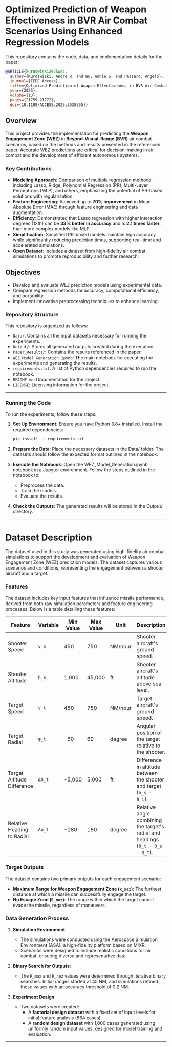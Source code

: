 # Optimized Prediction of Weapon Effectiveness in BVR Air Combat Scenarios Using Enhanced Regression Models

This repository contains the code, data, and implementation details for the paper:

```bibtex
@ARTICLE{kuroswiski2025wez,
  author={Kuroswiski, Andre R. and Wu, Annie S. and Passaro, Angelo},
  journal={IEEE Access}, 
  title={Optimized Prediction of Weapon Effectiveness in BVR Air Combat Scenarios Using Enhanced Regression Models}, 
  year={2025},
  volume={13},  
  pages={21759-21772},
  doi={10.1109/ACCESS.2025.3535555}}

```

## Overview
This project provides the implementation for predicting the **Weapon Engagement Zone (WEZ)** in **Beyond-Visual-Range (BVR)** air combat scenarios, based on the methods and results presented in the referenced paper. Accurate WEZ predictions are critical for decision-making in air combat and the development of efficient autonomous systems.

### Key Contributions
- **Modeling Approach**: Comparison of multiple regression methods, including Lasso, Ridge, Polynomial Regression (PR), Multi-Layer Perceptrons (MLP), and others, emphasizing the potential of PR-based solutions with regularization.
- **Feature Engineering**: Achieved up to **70% improvement** in Mean Absolute Error (MAE) through feature engineering and data augmentation.
- **Efficiency**:  Demonstrated that Lasso regression with higher interaction degrees (12th) can be **33% better in accuracy** and is **2.1 times faster**, than more complex models like MLP.
- **Simplification**: Simplified PR-based models maintain high accuracy while significantly reducing prediction times, supporting real-time and accelerated simulations.
- **Open Dataset**: Includes a dataset from high-fidelity air combat simulations to promote reproducibility and further research.

## Objectives
- Develop and evaluate WEZ prediction models using experimental data.
- Compare regression methods for accuracy, computational efficiency, and portability.
- Implement innovative preprocessing techniques to enhance learning.


### Repository Structure

This repository is organized as follows:

- `Data/`: Contains all the input datasets necessary for running the experiments. 
- `Output/`: Stores all generated outputs created during the execution.
- `Paper_Results/`: Contains the results referenced in the paper.
- `WEZ_Model_Generation.ipynb`: The main notebook for executing the experiments and generating the results.
- `requirements.txt`: A list of Python dependencies required to run the notebook.
- `README.md`: Documentation for the project.
- `LICENSE`: Licensing information for the project.

---

### Running the Code

To run the experiments, follow these steps:

1. **Set Up Environment**:
   Ensure you have Python 3.8+ installed. Install the required dependencies:
   ```bash
   pip install -r requirements.txt

2. **Prepare the Data**: Place the necessary datasets in the Data/ folder. The datasets should follow the expected format outlined in the notebook.

3. **Execute the Notebook**: Open the WEZ_Model_Generation.ipynb notebook in a Jupyter environment. Follow the steps outlined in the notebook to:
    - Preprocess the data.
    - Train the models.
    - Evaluate the results.

4. **Check the Outputs**: The generated results will be stored in the Output/ directory.

---

# Dataset Description

The dataset used in this study was generated using high-fidelity air combat simulations to support the development and evaluation of Weapon Engagement Zone (WEZ) prediction models. The dataset captures various scenarios and conditions, representing the engagement between a shooter aircraft and a target.

### Features
The dataset includes key input features that influence missile performance, derived from both raw simulation parameters and feature engineering processes. Below is a table detailing these features:

| **Feature**                     | **Variable**       | **Min Value** | **Max Value** | **Unit**        | **Description**                                                                                      |
|----------------------------------|--------------------|---------------|---------------|-----------------|------------------------------------------------------------------------------------------------------|
| Shooter Speed                   | `v_s`             | 450           | 750           | NM/hour         | Shooter aircraft's ground speed.                                                                    |
| Shooter Altitude                | `h_s`             | 1,000         | 45,000        | ft              | Shooter aircraft's altitude above sea level.                                                        |
| Target Speed                    | `v_t`             | 450           | 750           | NM/hour         | Target aircraft's ground speed.                                                                     |
| Target Radial                   | `φ_t`             | -60           | 60            | degree          | Angular position of the target relative to the shooter.                                             |
| Target Altitude Difference      | `Δh_t`            | -5,000        | 5,000         | ft              | Difference in altitude between the shooter and target (`h_s - h_t`).                                |
| Relative Heading to Radial      | `Δφ_t`            | -180          | 180           | degree          | Relative angle combining the target's radial and headings (`θ_t - θ_s - φ_t`).                      |


### Target Outputs
The dataset contains two primary outputs for each engagement scenario:
- **Maximum Range for Weapon Engagement Zone (`R_max`)**: The furthest distance at which a missile can successfully engage the target.
- **No Escape Zone (`R_nez`)**: The range within which the target cannot evade the missile, regardless of maneuvers.

### Data Generation Process
1. **Simulation Environment**:
   - The simulations were conducted using the Aerospace Simulation Environment (ASA), a high-fidelity platform based on MIXR.
   - Scenarios were designed to include realistic conditions for air combat, ensuring diverse and representative data.

2. **Binary Search for Outputs**:
   - The `R_max` and `R_nez` values were determined through iterative binary searches. Initial ranges started at 45 NM, and simulations refined these values with an accuracy threshold of 0.2 NM.

3. **Experiment Design**:
   - Two datasets were created:
     - A **factorial design dataset** with a fixed set of input levels for initial feature analysis (864 cases).
     - A **random design dataset** with 1,000 cases generated using uniformly random input values, designed for model training and evaluation.

---
